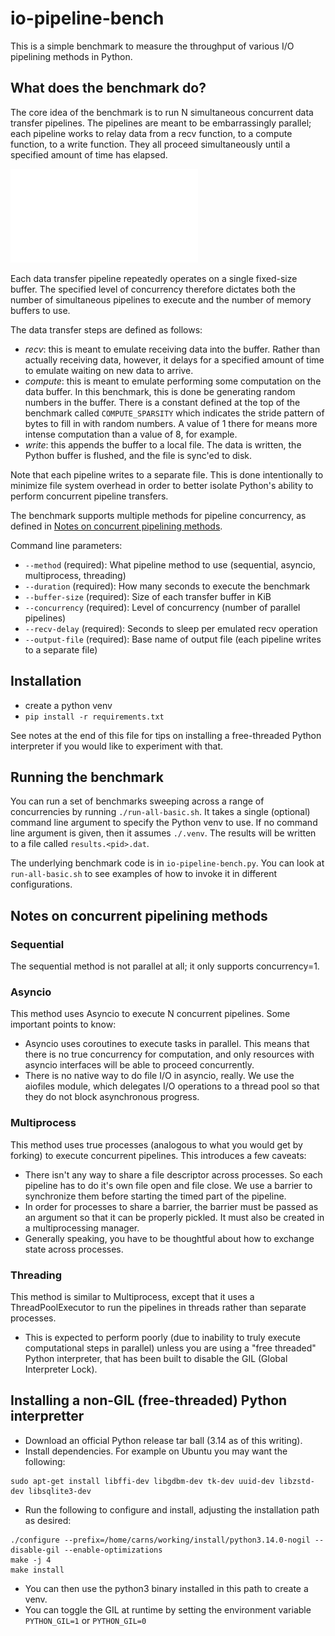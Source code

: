 # io-pipeline-bench

This is a simple benchmark to measure the throughput of various I/O
pipelining methods in Python.

## What does the benchmark do?

The core idea of the benchmark is to run N simultaneous concurrent data transfer
pipelines. The pipelines are meant to be embarrassingly parallel; each pipeline
works to relay data from a recv function, to a compute function, to a write
function. They all proceed simultaneously until a specified amount of time has
elapsed.

![Pipeline Diagram](doc/pipeline.pdf)

Each data transfer pipeline repeatedly operates on a single fixed-size buffer.  The specified level of concurrency therefore dictates both the number of simultaneous pipelines to execute and the number of memory buffers to use.  

The data transfer steps are defined as follows:
* *recv*: this is meant to emulate receiving data into the buffer.  Rather than actually receiving data, however, it delays for a specified amount of time to emulate waiting on new data to arrive.
* *compute*: this is meant to emulate performing some computation on the data buffer.  In this benchmark, this is done be generating random numbers in the buffer.  There is a constant defined at the top of the benchmark called `COMPUTE_SPARSITY` which indicates the stride pattern of bytes to fill in with random numbers.  A value of 1 there for means more intense computation than a value of 8, for example.
* *write*: this appends the buffer to a local file.  The data is written, the Python buffer is flushed, and the file is sync'ed to disk.

Note that each pipeline writes to a separate file.  This is done intentionally to minimize file system overhead in order to better isolate Python's ability to perform concurrent pipeline transfers.

The benchmark supports multiple methods for pipeline concurrency, as defined in [Notes on concurrent pipelining methods](#notes-on-concurrent-pipelining-methods). 

Command line parameters:
* `--method` (required): What pipeline method to use (sequential, asyncio, multiprocess, threading)
* `--duration` (required): How many seconds to execute the benchmark
* `--buffer-size` (required): Size of each transfer buffer in KiB
* `--concurrency` (required): Level of concurrency (number of parallel pipelines)
* `--recv-delay` (required): Seconds to sleep per emulated recv operation
* `--output-file` (required): Base name of output file (each pipeline writes to a separate file)

## Installation

* create a python venv
* `pip install -r requirements.txt`

See notes at the end of this file for tips on installing a free-threaded Python
interpreter if you would like to experiment with that.

## Running the benchmark

You can run a set of benchmarks sweeping across a range of concurrencies by running `./run-all-basic.sh`.  It takes a single (optional) command line argument to specify the Python venv to use.  If no command line argument is given, then it assumes `./.venv`.  The results will be written to a file called `results.<pid>.dat`.

The underlying benchmark code is in `io-pipeline-bench.py`.  You can look at `run-all-basic.sh` to see examples of how to invoke it in different configurations.

## Notes on concurrent pipelining methods

### Sequential

The sequential method is not parallel at all; it only supports
concurrency=1.

### Asyncio

This method uses Asyncio to execute N concurrent pipelines.  Some important
points to know:
* Asyncio uses coroutines to execute tasks in parallel.  This means that
  there is no true concurrency for computation, and only resources with
  asyncio interfaces will be able to proceed concurrently.
* There is no native way to do file I/O in asyncio, really.  We use the
  aiofiles module, which delegates I/O operations to a thread pool so that
  they do not block asynchronous progress.

### Multiprocess

This method uses true processes (analogous to what you would get by forking)
to execute concurrent pipelines.  This introduces a few caveats:
* There isn't any way to share a file descriptor across processes.  So
  each pipeline has to do it's own file open and file close.  We use a
  barrier to synchronize them before starting the timed part of the
  pipeline.
* In order for processes to share a barrier, the barrier must be passed as
  an argument so that it can be properly pickled.  It must also be created
  in a multiprocessing manager.
* Generally speaking, you have to be thoughtful about how to exchange state
  across processes.

### Threading

This method is similar to Multiprocess, except that it uses a ThreadPoolExecutor to run the pipelines in threads rather than separate processes.
* This is expected to perform poorly (due to inability to truly execute computational steps in parallel) unless you are using a "free threaded" Python interpreter, that has been built to disable the GIL (Global Interpreter Lock).

## Installing a non-GIL (free-threaded) Python interpretter

* Download an official Python release tar ball (3.14 as of this writing).
* Install dependencies.  For example on Ubuntu you may want the following:
```
sudo apt-get install libffi-dev libgdbm-dev tk-dev uuid-dev libzstd-dev libsqlite3-dev
```
* Run the following to configure and install, adjusting the installation
  path as desired:
```
./configure --prefix=/home/carns/working/install/python3.14.0-nogil --disable-gil --enable-optimizations
make -j 4
make install
```
* You can then use the python3 binary installed in this path to create a
  venv.
* You can toggle the GIL at runtime by setting the environment variable `PYTHON_GIL=1` or `PYTHON_GIL=0`
